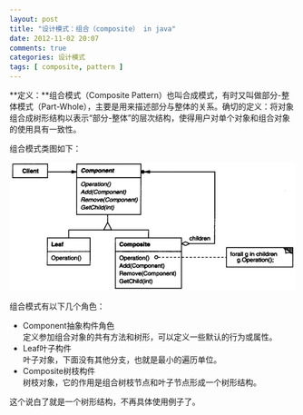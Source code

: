 ```yaml
---
layout: post
title: "设计模式：组合（composite） in java"
date: 2012-11-02 20:07
comments: true
categories: 设计模式
tags: [ composite, pattern ]
---
```

**定义：**组合模式（Composite Pattern）也叫合成模式，有时又叫做部分-整体模式（Part-Whole），主要是用来描述部分与整体的关系。确切的定义：将对象组合成树形结构以表示“部分-整体”的层次结构，使得用户对单个对象和组合对象的使用具有一致性。   

组合模式类图如下：    

![组合模式](/images/blog/composite-pattern.jpg)    

组合模式有以下几个角色：   

- Component抽象构件角色   
定义参加组合对象的共有方法和树形，可以定义一些默认的行为或属性。   
- Leaf叶子构件    
叶子对象，下面没有其他分支，也就是最小的遍历单位。   
- Composite树枝构件    
树枝对象，它的作用是组合树枝节点和叶子节点形成一个树形结构。    


这个说白了就是一个树形结构，不再具体使用例子了。     
